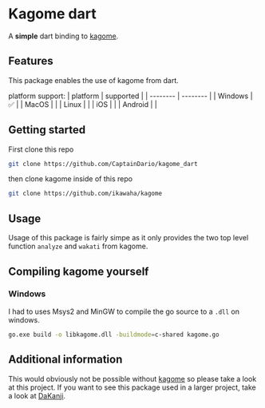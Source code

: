# Kagome dart

A **simple** dart binding to [kagome](https://github.com/ikawaha/kagome).

## Features

This package enables the use of kagome from dart.

platform support:
| platform | supported |
| -------- | -------- |
| Windows  |    ✅    |
| MacOS    |          |
| Linux    |          |
| iOS      |          |
| Android  |          |

## Getting started

First clone this repo

``` bash
git clone https://github.com/CaptainDario/kagome_dart
```

then clone kagome inside of this repo

``` bash
git clone https://github.com/ikawaha/kagome
```

## Usage

Usage of this package is fairly simpe as it only provides the two top level function `analyze` and `wakati` from kagome.

## Compiling kagome yourself

### Windows

I had to uses Msys2 and MinGW to compile the go source to a `.dll` on windows.

``` bash
go.exe build -o libkagome.dll -buildmode=c-shared kagome.go
```

## Additional information

This would obviously not be possible without [kagome](https://github.com/ikawaha/kagome) so please take a look at this project.
If you want to see this package used in a larger project, take a look at [DaKanji](https://github.com/CaptainDario/DaKanji).

